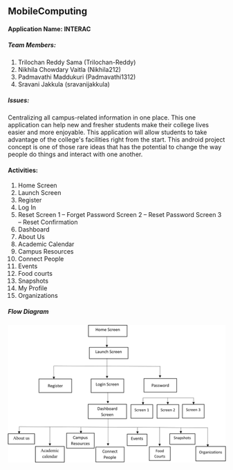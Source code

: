 ## MobileComputing

#### Application Name: INTERAC

##### Team Members:
1.	Trilochan Reddy Sama (Trilochan-Reddy)
2.	Nikhila Chowdary Vaitla (Nikhila212)
3.	Padmavathi Maddukuri (Padmavathi1312)
4.	Sravani Jakkula  (sravanijakkula)

##### Issues: 
Centralizing all campus-related information in one place. 
This one application can help new and fresher students make their college lives easier and more enjoyable. 
This application will allow students to take advantage of the college's facilities right from the start.
This android project concept is one of those rare ideas that has the potential to change the way people do things and interact with one another.

#### Activities:
1.	Home Screen
2.	Launch Screen
3.	Register
4.	Log In
5.	Reset
Screen 1 – Forget Password
Screen 2 – Reset Password
Screen 3 – Reset Confirmation
6.	Dashboard
7.	About Us
8.	Academic Calendar
9.	Campus Resources
10.	Connect People
11.	Events
12.	Food courts
13.	Snapshots
14.	My Profile
15.	Organizations

##### Flow Diagram 
![IMAGE](FlowChart.PNG)
